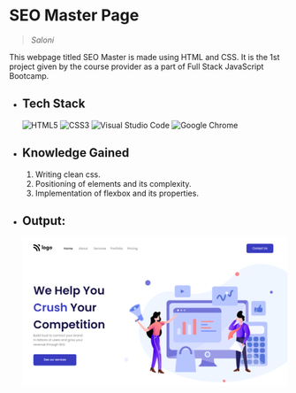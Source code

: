 # SEO Master Page
> _Saloni_

This webpage titled SEO Master is made using HTML and CSS. It is the 1st project given by the course provider as a part of Full Stack JavaScript Bootcamp.

 * ## Tech Stack

    ![HTML5](https://img.shields.io/badge/html5-%23E34F26.svg?style=for-the-badge&logo=html5&logoColor=white)
    ![CSS3](https://img.shields.io/badge/css3-%231572B6.svg?style=for-the-badge&logo=css3&logoColor=white)
    ![Visual Studio Code](https://img.shields.io/badge/Visual%20Studio%20Code-0078d7.svg?style=for-the-badge&logo=visual-studio-code&logoColor=white)
    ![Google Chrome](https://img.shields.io/badge/Google%20Chrome-4285F4?style=for-the-badge&logo=GoogleChrome&logoColor=white)

 * ## Knowledge Gained

   1. Writing clean css.
   2. Positioning of elements and its complexity.
   3. Implementation of flexbox and its properties.

 * ## Output:

   ![](./assets/output.png)
